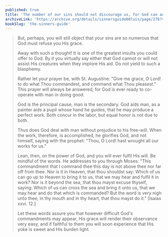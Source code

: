 ```yaml
---
published: true
title: 'The number of our sins should not discourage us, for God can and will help us if only we are willing'
archiveLink: 'https://archive.org/details/sinnersguide00luis/page/278?view=theater'
bookSlug: 'the-sinners-guide'
---
```


> But, perhaps, you will still object that your sins are so numerous that God must refuse you His grace.
>
> Away with such a thought! It is one of the greatest insults you could offer to God. By it you virtually say either that God cannot or will not assist His creatures when they implore His aid. Do not yield to such a blasphemy.
>
> Rather let your prayer be, with St. Augustine: "Give me grace, O Lord! to do what Thou commandest, and command what Thou pleasest." This prayer will always be answered, for God is ever ready to co-operate with man in doing good.
>
> God is the principal cause, man is the secondary. God aids man, as a painter aids a pupil whose hand he guides, that he may produce a perfect work. Both concur in the labor, but equal honor is not due to both.
>
> Thus does God deal with man without prejudice to his free-will. When the work, therefore, is accomplished, he glorifies God, and not himself, saying with the prophet: "Thou, O Lord! hast wrought all our works for us."
>
> Lean, then, on the power of God, and you will ever fulfil His will. Be mindful of the words. He addresses to you through Moses: "This commandment that I command thee this day is not above thee nor far off from thee. Nor is it in Heaven, that thou shouldst say: Which of us can go up to Heaven to bring it to us, that we may hear and fulfil it in work? Nor is it beyond the sea, that thou mayst excuse thyself, saying: Which of us can cross the sea and bring it unto us, that we may hear and do that which is commanded? But the word is very nigh unto thee, in thy mouth and in thy heart, that thou mayst do it." [Isaias xxvi. 12.]
>
> Let these words assure you that however difficult God's commandments may appear, His grace will render their observance very easy, and if faithful to them you will soon experience that His yoke is sweet and His burden light.